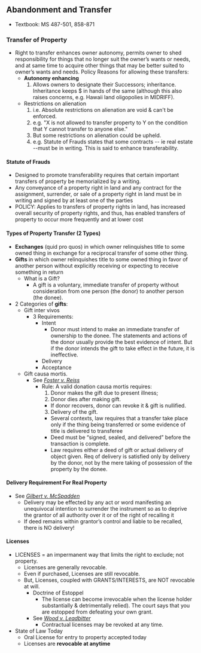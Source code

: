 ## Abandonment and Transfer
- Textbook: MS 487-501, 858-871


### Transfer of Property
- Right to transfer enhances owner autonomy, permits owner to shed responsibility for things that no longer suit the owner’s wants or needs, and at same time to acquire other things that may be better suited to owner’s wants and needs. Policy Reasons for allowing these transfers:
  - **Autonomy enhancing**
    1. Allows owners to designate their Successors; inheritance. Inheritance keeps $ in hands of the same (although this also raises concerns, e.g. Hawaii land oligopolies in MIDRIFF).
  - Restrictions on alienation
    1. i.e. Absolute restrictions on alienation are void & can't be enforced.
      1. e.g. "X is not allowed to transfer property to Y on the condition that Y cannot transfer to anyone else."
    1. But some restrictions on alienation could be upheld.
      2. e.g. Statute of Frauds states that some contracts -- ie real estate --must be in writing. This is said to enhance transferability.


#### Statute of Frauds
- Designed to promote transferability requires that certain important transfers of property be memorialized by a writing.
- Any conveyance of a property right in land and any contract for the assignment, surrender, or sale of a property right in land must be in writing and signed by at least one of the parties
- POLICY: Applies to transfers of property rights in land, has increased overall security of property rights, and thus, has enabled transfers of property to occur more frequently and at lower cost


#### Types of Property Transfer (2 Types)
- **Exchanges** (quid pro quos) in which owner relinquishes title to some owned thing in exchange for a reciprocal transfer of some other thing.
- **Gifts** in which owner relinquishes title to some owned thing in favor of another person without explicitly receiving or expecting to receive something in return
  - What is a Gift?
    - A gift is a voluntary, immediate transfer of property without consideration from one person (the donor) to another person (the donee).
- 2 Categories of **gifts**:
  - Gift inter vivos
    - 3 Requirements:
      - Intent
        - Donor must intend to make an immediate transfer of ownership to the donee. The statements and actions of the donor usually provide the best evidence of intent. But if the donor intends the gift to take effect in the future, it is ineffective.
      - Delivery
      - Acceptance
  - Gift causa mortis.
    - See *[Foster v. Reiss](Link)*
      - Rule: A valid donation causa mortis requires:
        1. Donor makes the gift due to present illness;
        2. Donor dies after making gift.
          - If donor recovers, donor can revoke it & gift is nullified.
        3. Delivery of the gift.
          - Several contexts, law requires that a transfer take place only if the thing being transferred or some evidence of title is delivered to transferee
          - Deed must be “signed, sealed, and delivered” before the transaction is complete.
          - Law requires either a deed of gift or actual delivery of object given. Req of delivery is satisfied only by delivery by the donor, not by the mere taking of possession of the property by the donee.


#### Delivery Requirement For Real Property
  - See *[Gilbert v. McSpadden](Link)*
    - Delivery may be effected by any act or word manifesting an unequivocal intention to surrender the instrument so as to deprive the grantor of all authority over it or of the right of recalling it
    - If deed remains within grantor’s control and liable to be recalled, there is NO delivery!

#### Licenses
- LICENSES = an impermanent way that limits the right to exclude; not property.
  - Licenses are generally revocable.
  - Even if purchased, Licenses are still revocable.
  - But, Licenses, coupled with GRANTS/INTERESTS, are NOT revocable at will.
    - Doctrine of Estoppel
      - The license can become irrevocable when the license holder substantially & detrimentally relied). The court says that you are estopped from defeating your own grant.
    - See *[Wood v. Leadbitter](link)*
      - Contractual licenses may be revoked at any time.
- State of Law Today
  - Oral License for entry to property accepted today
  - Licenses are **revocable at anytime**
